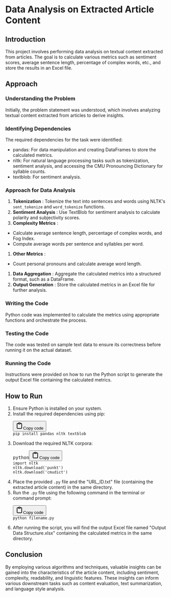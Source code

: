 # Data Analysis on Extracted Article Content

## Introduction

This project involves performing data analysis on textual content extracted from articles. The goal is to calculate various metrics such as sentiment scores, average sentence length, percentage of complex words, etc., and store the results in an Excel file.

## Approach

### Understanding the Problem

Initially, the problem statement was understood, which involves analyzing textual content extracted from articles to derive insights.

### Identifying Dependencies

The required dependencies for the task were identified:

* pandas: For data manipulation and creating DataFrames to store the calculated metrics.
* nltk: For natural language processing tasks such as tokenization, sentiment analysis, and accessing the CMU Pronouncing Dictionary for syllable counts.
* textblob: For sentiment analysis.

### Approach for Data Analysis

1. **Tokenization** : Tokenize the text into sentences and words using NLTK's `sent_tokenize` and `word_tokenize` functions.
2. **Sentiment Analysis** : Use TextBlob for sentiment analysis to calculate polarity and subjectivity scores.
3. **Complexity Metrics** :

* Calculate average sentence length, percentage of complex words, and Fog Index.
* Compute average words per sentence and syllables per word.

1. **Other Metrics** :

* Count personal pronouns and calculate average word length.

1. **Data Aggregation** : Aggregate the calculated metrics into a structured format, such as a DataFrame.
2. **Output Generation** : Store the calculated metrics in an Excel file for further analysis.

### Writing the Code

Python code was implemented to calculate the metrics using appropriate functions and orchestrate the process.

### Testing the Code

The code was tested on sample text data to ensure its correctness before running it on the actual dataset.

### Running the Code

Instructions were provided on how to run the Python script to generate the output Excel file containing the calculated metrics.

## How to Run

1. Ensure Python is installed on your system.
2. Install the required dependencies using pip:
   <pre><div class="dark bg-gray-950 rounded-md"><div class="flex items-center relative text-token-text-secondary bg-token-main-surface-secondary px-4 py-2 text-xs font-sans justify-between rounded-t-md"><span class="" data-state="closed"><button class="flex gap-1 items-center"><svg width="24" height="24" viewBox="0 0 24 24" fill="none" xmlns="http://www.w3.org/2000/svg" class="icon-sm"><path fill-rule="evenodd" clip-rule="evenodd" d="M12 3.5C10.8954 3.5 10 4.39543 10 5.5H14C14 4.39543 13.1046 3.5 12 3.5ZM8.53513 3.5C9.22675 2.3044 10.5194 1.5 12 1.5C13.4806 1.5 14.7733 2.3044 15.4649 3.5H17.25C18.9069 3.5 20.25 4.84315 20.25 6.5V18.5C20.25 20.1569 19.1569 21.5 17.25 21.5H6.75C5.09315 21.5 3.75 20.1569 3.75 18.5V6.5C3.75 4.84315 5.09315 3.5 6.75 3.5H8.53513ZM8 5.5H6.75C6.19772 5.5 5.75 5.94772 5.75 6.5V18.5C5.75 19.0523 6.19772 19.5 6.75 19.5H17.25C18.0523 19.5 18.25 19.0523 18.25 18.5V6.5C18.25 5.94772 17.8023 5.5 17.25 5.5H16C16 6.60457 15.1046 7.5 14 7.5H10C8.89543 7.5 8 6.60457 8 5.5Z" fill="currentColor"></path></svg>Copy code</button></span></div><div class="p-4 overflow-y-auto"><code class="!whitespace-pre hljs">pip install pandas nltk textblob
   </code></div></div></pre>
3. Download the required NLTK corpora:
   <pre><div class="dark bg-gray-950 rounded-md"><div class="flex items-center relative text-token-text-secondary bg-token-main-surface-secondary px-4 py-2 text-xs font-sans justify-between rounded-t-md"><span>python</span><span class="" data-state="closed"><button class="flex gap-1 items-center"><svg width="24" height="24" viewBox="0 0 24 24" fill="none" xmlns="http://www.w3.org/2000/svg" class="icon-sm"><path fill-rule="evenodd" clip-rule="evenodd" d="M12 3.5C10.8954 3.5 10 4.39543 10 5.5H14C14 4.39543 13.1046 3.5 12 3.5ZM8.53513 3.5C9.22675 2.3044 10.5194 1.5 12 1.5C13.4806 1.5 14.7733 2.3044 15.4649 3.5H17.25C18.9069 3.5 20.25 4.84315 20.25 6.5V18.5C20.25 20.1569 19.1569 21.5 17.25 21.5H6.75C5.09315 21.5 3.75 20.1569 3.75 18.5V6.5C3.75 4.84315 5.09315 3.5 6.75 3.5H8.53513ZM8 5.5H6.75C6.19772 5.5 5.75 5.94772 5.75 6.5V18.5C5.75 19.0523 6.19772 19.5 6.75 19.5H17.25C18.0523 19.5 18.25 19.0523 18.25 18.5V6.5C18.25 5.94772 17.8023 5.5 17.25 5.5H16C16 6.60457 15.1046 7.5 14 7.5H10C8.89543 7.5 8 6.60457 8 5.5Z" fill="currentColor"></path></svg>Copy code</button></span></div><div class="p-4 overflow-y-auto"><code class="!whitespace-pre hljs language-python">import nltk
   nltk.download('punkt')
   nltk.download('cmudict')
   </code></div></div></pre>
4. Place the provided `.py` file and the "URL_ID.txt" file (containing the extracted article content) in the same directory.
5. Run the `.py` file using the following command in the terminal or command prompt:
   <pre><div class="dark bg-gray-950 rounded-md"><div class="flex items-center relative text-token-text-secondary bg-token-main-surface-secondary px-4 py-2 text-xs font-sans justify-between rounded-t-md"><span class="" data-state="closed"><button class="flex gap-1 items-center"><svg width="24" height="24" viewBox="0 0 24 24" fill="none" xmlns="http://www.w3.org/2000/svg" class="icon-sm"><path fill-rule="evenodd" clip-rule="evenodd" d="M12 3.5C10.8954 3.5 10 4.39543 10 5.5H14C14 4.39543 13.1046 3.5 12 3.5ZM8.53513 3.5C9.22675 2.3044 10.5194 1.5 12 1.5C13.4806 1.5 14.7733 2.3044 15.4649 3.5H17.25C18.9069 3.5 20.25 4.84315 20.25 6.5V18.5C20.25 20.1569 19.1569 21.5 17.25 21.5H6.75C5.09315 21.5 3.75 20.1569 3.75 18.5V6.5C3.75 4.84315 5.09315 3.5 6.75 3.5H8.53513ZM8 5.5H6.75C6.19772 5.5 5.75 5.94772 5.75 6.5V18.5C5.75 19.0523 6.19772 19.5 6.75 19.5H17.25C18.0523 19.5 18.25 19.0523 18.25 18.5V6.5C18.25 5.94772 17.8023 5.5 17.25 5.5H16C16 6.60457 15.1046 7.5 14 7.5H10C8.89543 7.5 8 6.60457 8 5.5Z" fill="currentColor"></path></svg>Copy code</button></span></div><div class="p-4 overflow-y-auto"><code class="!whitespace-pre hljs">python filename.py
   </code></div></div></pre>
6. After running the script, you will find the output Excel file named "Output Data Structure.xlsx" containing the calculated metrics in the same directory.

## Conclusion

By employing various algorithms and techniques, valuable insights can be gained into the characteristics of the article content, including sentiment, complexity, readability, and linguistic features. These insights can inform various downstream tasks such as content evaluation, text summarization, and language style analysis.
